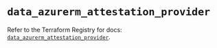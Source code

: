 # `data_azurerm_attestation_provider`

Refer to the Terraform Registry for docs: [`data_azurerm_attestation_provider`](https://registry.terraform.io/providers/hashicorp/azurerm/3.88.0/docs/data-sources/attestation_provider).
